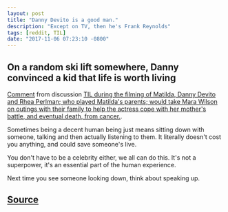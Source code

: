 ```yaml
---
layout: post
title: "Danny Devito is a good man."
description: "Except on TV, then he's Frank Reynolds"
tags: [reddit, TIL]
date: "2017-11-06 07:23:10 -0800"
---
```


## On a random ski lift somewhere, Danny convinced a kid that life is worth living

<div class="reddit-embed" data-embed-media="www.redditmedia.com" data-embed-parent="false" data-embed-live="false" data-embed-uuid="0e3c8770-abbe-4ea1-b63c-61231cfbd835" data-embed-created="2017-11-06T15:22:13.875Z"><a href="https://np.reddit.com/r/todayilearned/comments/6vpvoe/til_during_the_filming_of_matilda_danny_devito/dm2jk70/">Comment</a> from discussion <a href="https://np.reddit.com/r/todayilearned/comments/6vpvoe/til_during_the_filming_of_matilda_danny_devito/">TIL during the filming of Matilda, Danny Devito and Rhea Perlman; who played Matilda&#x27;s parents; would take Mara Wilson on outings with their family to help the actress cope with her mother&#x27;s battle, and eventual death, from cancer.</a>.</div><script async src="https://www.redditstatic.com/comment-embed.js"></script>

Sometimes being a decent human being just means sitting down with someone, talking and then actually listening to them. It literally doesn't cost you anything, and could save someone's live.

You don't have to be a celebrity either, we all can do this. It's not a superpower, it's an essential part of the human experience.

Next time you see someone looking down, think about speaking up.

## [Source](https://www.reddit.com/r/IASIP/comments/7aqte2/popular_hollywood_actor_doesnt_diddle_kids_only_a/dpc8252/)
